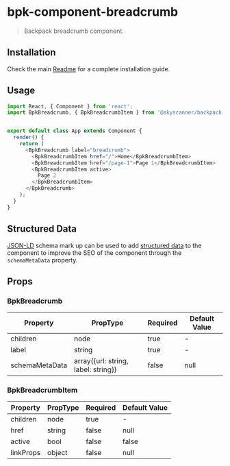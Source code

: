 # bpk-component-breadcrumb

> Backpack breadcrumb component.

## Installation

Check the main [Readme](https://github.com/skyscanner/backpack#usage) for a complete installation guide.

## Usage
```js
import React, { Component } from 'react';
import BpkBreadcrumb, { BpkBreadcrumbItem } from '@skyscanner/backpack-web/bpk-component-breadcrumb';


export default class App extends Component {
  render() {
    return (
      <BpkBreadcrumb label="breadcrumb">
        <BpkBreadcrumbItem href="/">Home</BpkBreadcrumbItem>
        <BpkBreadcrumbItem href="/page-1">Page 1</BpkBreadcrumbItem>
        <BpkBreadcrumbItem active>
          Page 2
        </BpkBreadcrumbItem>
      </BpkBreadcrumb>
    );
  }
}

```

## Structured Data

[JSON-LD](https://json-ld.org/) schema mark up can be used to
add [structured data](https://developers.google.com/search/docs/guides/intro-structured-data)
to the component to improve the SEO of the component through the `schemaMetaData` property.

## Props

### BpkBreadcrumb

| Property           | PropType                             | Required | Default Value |
| ------------------ | ------------------------------------ | -------- | ------------- |
| children           | node                                 | true     | -             |
| label              | string                               | true     | -             |
| schemaMetaData     | array({url: string, label: string})  | false    | null          |



### BpkBreadcrumbItem

| Property           | PropType                   | Required | Default Value |
| ------------------ | -------------------------- | -------- | ------------- |
| children           | node                       | true     | -             |
| href               | string                     | false    | null          |
| active             | bool                       | false    | false         |
| linkProps          | object                     | false    | null          |

